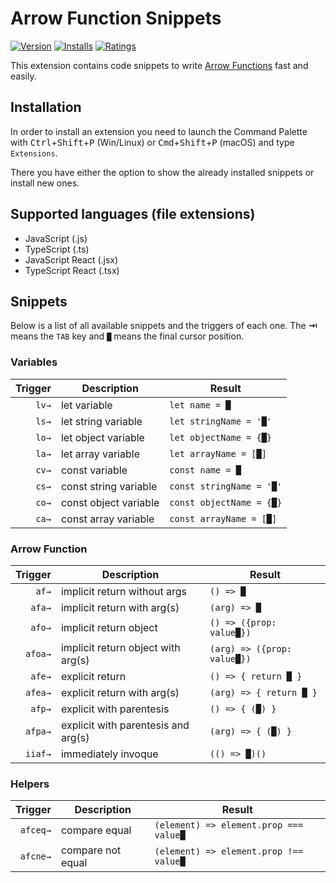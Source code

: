 # Arrow Function Snippets

[![Version](https://vsmarketplacebadge.apphb.com/version/deinsoftware.arrow-function-snippets.svg)](https://marketplace.visualstudio.com/items?itemName=deinsoftware.arrow-function-snippets)
[![Installs](https://vsmarketplacebadge.apphb.com/installs/deinsoftware.arrow-function-snippets.svg)](https://marketplace.visualstudio.com/items?itemName=deinsoftware.arrow-function-snippets)
[![Ratings](https://vsmarketplacebadge.apphb.com/rating/deinsoftware.arrow-function-snippets.svg)](https://marketplace.visualstudio.com/items?itemName=deinsoftware.arrow-function-snippets)

This extension contains code snippets to write [Arrow Functions][mdn] fast and easily.

## Installation

In order to install an extension you need to launch the Command Palette with <kbd>Ctrl</kbd>+<kbd>Shift</kbd>+<kbd>P</kbd> (Win/Linux) or <kbd>Cmd</kbd>+<kbd>Shift</kbd>+<kbd>P</kbd> (macOS) and type `Extensions`.

There you have either the option to show the already installed snippets or install new ones.

## Supported languages (file extensions)

- JavaScript (.js)
- TypeScript (.ts)
- JavaScript React (.jsx)
- TypeScript React (.tsx)

## Snippets

Below is a list of all available snippets and the triggers of each one. The **⇥** means the `TAB` key and `█` means the final cursor position.

### Variables

|  Trigger | Description             | Result                   |
| -------: | ----------------------- | ------------------------ |
|    `lv→` | let variable            | `let name = █`           |
|    `ls→` | let string variable     | `let stringName = '█'`   |
|    `lo→` | let object variable     | `let objectName = {█}`   |
|    `la→` | let array variable      | `let arrayName = [█]`    |
|    `cv→` | const variable          | `const name = █`         |
|    `cs→` | const string variable   | `const stringName = '█'` |
|    `co→` | const object variable   | `const objectName = {█}` |
|    `ca→` | const array variable    | `const arrayName = [█]`  |

### Arrow Function

|  Trigger | Description                         | Result                      |
| -------: | ----------------------------------- | --------------------------- |
|    `af→` | implicit return without args        | `() => █`                   |
|   `afa→` | implicit return with arg(s)         | `(arg) => █`                |
|   `afo→` | implicit return object              | `() => ({prop: value█})`    |
|  `afoa→` | implicit return object with arg(s)  | `(arg) => ({prop: value█})` |
|   `afe→` | explicit return                     | `() => { return █ }`        |
|  `afea→` | explicit return with arg(s)         | `(arg) => { return █ }`     |
|   `afp→` | explicit with parentesis            | `() => { (█) }`             |
|  `afpa→` | explicit with parentesis and arg(s) | `(arg) => { (█) }`          |
|  `iiaf→` | immediately invoque                 | `(() => █)()`               |

### Helpers

|  Trigger | Description                         | Result                 |
| -------: | ----------------------------------- | ---------------------- |
| `afceq→` | compare equal       | `(element) => element.prop === value█` |
| `afcne→` | compare not equal   | `(element) => element.prop !== value█` |

[mdn]: https://developer.mozilla.org/en-US/docs/Web/JavaScript/Reference/Functions/Arrow_functions